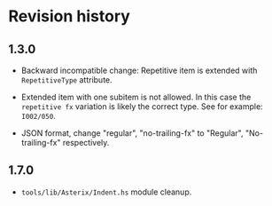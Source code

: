 # Revision history

## 1.3.0

* Backward incompatible change:
  Repetitive item is extended with `RepetitiveType` attribute.

* Extended item with one subitem is not allowed.
  In this case the `repetitive fx` variation is likely the correct type.
  See for example: `I002/050`.

* JSON format, change "regular", "no-trailing-fx" to
  "Regular", "No-trailing-fx" respectively.

## 1.7.0

* `tools/lib/Asterix/Indent.hs` module cleanup.

